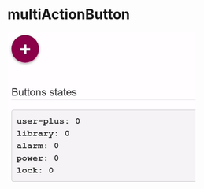 # multiActionButton

![](https://raw.githubusercontent.com/stla/multiActionButton/master/inst/screenshots/shinyMultiActionButton.gif)
